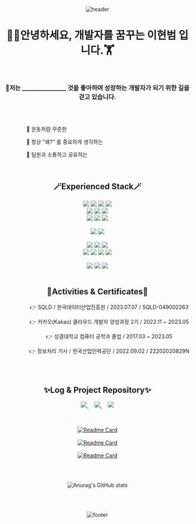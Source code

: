 <div align="center">
  
![header](https://capsule-render.vercel.app/api?type=waving&color=timeGradient&height=150&section=header&text=HyeonBeom%20Lee&fontSize=90&animation=twinkling)

</div>

<div align="center">
  <h1>🏋️‍♂️안녕하세요, 개발자를 꿈꾸는 이현범 입니다.🏋️‍</h1><br>
  <h3>💪저는 _______________ 것을 좋아하며 성장하는 개발자가 되기 위한 길을 걷고 있습니다.</h3><br><br>
  <div align="left">
    <p>&nbsp;&nbsp;&nbsp;&nbsp;&nbsp;&nbsp;&nbsp;&nbsp;&nbsp;&nbsp;&nbsp;&nbsp;&nbsp;&nbsp;&nbsp;&nbsp;👊 운동처럼 꾸준한</p>
    <p>&nbsp;&nbsp;&nbsp;&nbsp;&nbsp;&nbsp;&nbsp;&nbsp;&nbsp;&nbsp;&nbsp;&nbsp;&nbsp;&nbsp;&nbsp;&nbsp;👊 항상 "왜?" 를 중요하게 생각하는</p>
    <p>&nbsp;&nbsp;&nbsp;&nbsp;&nbsp;&nbsp;&nbsp;&nbsp;&nbsp;&nbsp;&nbsp;&nbsp;&nbsp;&nbsp;&nbsp;&nbsp;👊 팀원과 소통하고 공유하는</p>                   
  <br>
  </div>
</div>

<div align="center">
  <h2>🪄Experienced Stack🪄</h2>
    <img src="https://img.shields.io/badge/Java-007396?style=flat-square&logo=Java&logoColor=white"/> 
    <img src="https://img.shields.io/badge/SpringBoot-6DB33F?style=flat-square&logo=SpringBoot&logoColor=white"/>
    <img src="https://img.shields.io/badge/Spring-6DB33F?style=flat-square&logo=Spring&logoColor=white"/>
    <img src="https://img.shields.io/badge/node.js-339933?style=flat-square&logo=node.js&logoColor=white"/>
    </br>
    <img src="https://img.shields.io/badge/MariaDB-003545?style=flat-square&logo=MariaDB&logoColor=white">
    <img src="https://img.shields.io/badge/Mysql-E6B91E?style=flat-square&logo=MySql&logoColor=white"/>
    <img src="https://img.shields.io/badge/Redis-DC382D?style=flat-square&logo=Redis&logoColor=white"/>
    </br>
    <img src="https://img.shields.io/badge/Javascript-F7DF1E?style=flat-square&logo=javascript&logoColor=white"/>
    <img src="https://img.shields.io/badge/Html5-E34F26?style=flat-square&logo=html5&logoColor=white"/>
    <img src="https://img.shields.io/badge/React-61DAFB?style=flat-square&logo=react&logoColor=white"/>
    </br>
    </br>
    <img src="https://img.shields.io/badge/IntelliJIDEA-000000?style=flat-square&logo=intellijidea&logoColor=white"/>
    <img src="https://img.shields.io/badge/VisualstudioCode-007ACC?style=flat-square&logo=VisualstudioCode&logoColor=white"/>
    </br>
    </br>
    <img src="https://img.shields.io/badge/EKS-FF9900?style=flat-square&logo=amazoneks&logoColor=white"/>
    <img src="https://img.shields.io/badge/EC2-FF9900?style=flat-square&logo=amazonec2&logoColor=white"/>
    <img src="https://img.shields.io/badge/S3-569A31?style=flat-square&logo=amazons3&logoColor=white"/>
    </br>
    <img src="https://img.shields.io/badge/Jenkins-D24939?style=flat-square&logo=jenkins&logoColor=white"/>
    <img src="https://img.shields.io/badge/GithubAction-2088FF?style=flat-square&logo=githubactions&logoColor=white"/>
    <img src="https://img.shields.io/badge/ArgoCD-EF7B4D?style=flat-square&logo=argo&logoColor=white"/>
    <img src="https://img.shields.io/badge/Docker-2496ED?style=flat-square&logo=docker&logoColor=white"/>
    </br>
    </br>
    <img src="https://img.shields.io/badge/Slack-4A154B?style=flat-square&logo=slack&logoColor=white"/>
    <img src="https://img.shields.io/badge/Jira-0052CC?style=flat-square&logo=jira&logoColor=white"/>
    <img src="https://img.shields.io/badge/Github-181717?style=flat-square&logo=github&logoColor=white"/>
    </br>
    </br>
   <h2>👊Activities & Certificates👊</h2>
    <p>&nbsp;&nbsp;&nbsp;&nbsp;&nbsp;&nbsp;&nbsp;&nbsp;&nbsp;&nbsp;&nbsp;&nbsp;&nbsp;&nbsp;&nbsp;&nbsp;👉 SQLD / 한국데이터산업진흥원 / 2023.07.07 / SQLD-049002263</p>
    <p>&nbsp;&nbsp;&nbsp;&nbsp;&nbsp;&nbsp;&nbsp;&nbsp;&nbsp;&nbsp;&nbsp;&nbsp;&nbsp;&nbsp;&nbsp;&nbsp;👉 카카오(Kakao) 클라우드 개발자 양성과정 2기 / 2022.11 ~ 2023.05</p>
    <p>&nbsp;&nbsp;&nbsp;&nbsp;&nbsp;&nbsp;&nbsp;&nbsp;&nbsp;&nbsp;&nbsp;&nbsp;&nbsp;&nbsp;&nbsp;&nbsp;👉 성결대학교 컴퓨터 공학과 졸업 / 2017.03 ~ 2023.05</p>
    <p>&nbsp;&nbsp;&nbsp;&nbsp;&nbsp;&nbsp;&nbsp;&nbsp;&nbsp;&nbsp;&nbsp;&nbsp;&nbsp;&nbsp;&nbsp;&nbsp;👉 정보처리 기사 / 한국산업인력공단 / 2022.09.02 / 22202020829N</p>
    </br>
    </br>
   <h2>✨Log & Project Repository✨</h2>
   <a href="https://www.notion.so/df2f383785174e7aa6ff8ece9b2c2f01" target="_blank" rel="noreferrer noopener">
    <img src="https://img.shields.io/badge/Resume-7E4DD2?style=flat-square&logo=Notion&logoColor=white&link=https://www.notion.so/df2f383785174e7aa6ff8ece9b2c2f01"/>
   </a>&nbsp;&nbsp;&nbsp;
   <a href="https://www.notion.so/StudyLog-52d8468fc84b4da2b9e69162f5be63ee" target="_blank" rel="noreferrer noopener">
    <img src="https://img.shields.io/badge/Study Log-569A31?style=flat-square&logo=Notion&logoColor=white&link=https://www.notion.so/StudyLog-52d8468fc84b4da2b9e69162f5be63ee"/>
   </a>&nbsp;&nbsp;&nbsp;
   <a href="https://www.notion.so/ProjectLog-51bb1fc715ed4efcab26ef6a6be82c6c" target="_blank" rel="noreferrer noopener">
    <img src="https://img.shields.io/badge/Project Log-E34F26?style=flat-square&logo=Notion&logoColor=white&link=https://www.notion.so/ProjectLog-51bb1fc715ed4efcab26ef6a6be82c6c"/>
   </a>
</div>

</br>
</br>

<div align="center">

  
[![Readme Card](https://github-readme-stats.vercel.app/api/pin/?username=hb9397&repo=MusicQ)](https://github.com/Dream-Kakao/)
</br></br>
[![Readme Card](https://github-readme-stats.vercel.app/api/pin/?username=four-uncles&repo=saramara-community-server)](https://github.com/four-uncles/)
</br></br>
[![Readme Card](https://github-readme-stats.vercel.app/api/pin/?username=hb9397&repo=Let-s-be-CEO)](https://github.com/hb9397/Let-s-be-CEO)

</div>

</br>
</br>

<div align="center">
  
![Anurag's GitHub stats](https://github-readme-stats.vercel.app/api?username=hb9397&show_icons=true&theme=cobalt&count_private=true)
  
</div>

</br>
</br>

<div align="center">
  
![footer](https://capsule-render.vercel.app/api?type=waving&color=timeGradient&height=100&section=footer&animation=fadeIn)
  
</div>
